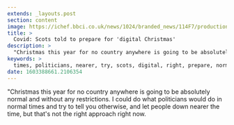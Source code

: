```yaml
--- 
extends: _layouts.post 
section: content 
image: https://ichef.bbci.co.uk/news/1024/branded_news/114F7/production/_115030907_xmasshop_reuters-1.jpg 
title: > 
  Covid: Scots told to prepare for 'digital Christmas' 
description: > 
  "Christmas this year for no country anywhere is going to be absolutely normal and without any restrictions.I could do what politicians would do in normal times and try to tell you otherwise, and let people down nearer the time, but that's not the right approach right now. 
keywords: > 
  times, politicians, nearer, try, scots, digital, right, prepare, normal, covid, let, christmas, tell, told, restrictions, thats 
date: 1603388661.2106354 
--- 
```

<div><p>"Christmas this year for no country anywhere is going to be absolutely normal and without any restrictions. I could do what politicians would do in normal times and try to tell you otherwise, and let people down nearer the time, but that's not the right approach right now.</p></div>